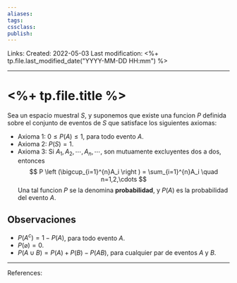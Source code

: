 ```yaml
---
aliases: 
tags: 
cssclass: 
publish: 
---
```


Links: 
Created: 2022-05-03
Last modification: <%+ tp.file.last_modified_date("YYYY-MM-DD HH:mm") %>

---
# <%+ tp.file.title %>
Sea un espacio muestral $S$, y suponemos que existe una funcion $P$ definida sobre el conjunto de eventos de $S$ que satisface los siguientes axiomas: 
* Axioma 1: $0 \leq P(A) \leq 1$, para todo evento $A$.
* Axioma 2: $P(S) = 1$.
* Axioma 3: Si $A_1, A_2, \cdots , A_n, \cdots$, son mutuamente excluyentes dos a dos, entonces 
$$
P \left (\bigcup_{i=1}^{n}A_i  \right ) = \sum_{i=1}^{n}A_i \quad n=1,2,\cdots
$$
Una tal funcion $P$ se la denomina **probabilidad**, y $P(A)$ es la probabilidad del evento $A$.

## Observaciones
* $P(A^c ) = 1 − P(A)$, para todo evento $A$. 
* $P(\varnothing) = 0$. 
* $P(A \cup B) = P(A) + P(B) − P(AB)$, para cualquier par de eventos $A$ y $B$.

---
References: 